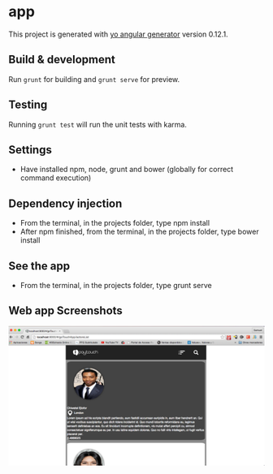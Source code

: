 # app

This project is generated with [yo angular generator](https://github.com/yeoman/generator-angular)
version 0.12.1.

## Build & development

Run `grunt` for building and `grunt serve` for preview.

## Testing

Running `grunt test` will run the unit tests with karma.

## Settings

- Have installed npm, node, grunt and bower (globally for correct command execution)

## Dependency injection

- From the terminal, in the projects folder, type npm install
- After npm finished, from the terminal, in the projects folder, type bower install 

## See the app

- From the terminal, in the projects folder, type grunt serve

## Web app Screenshots

![Alt text](/app/images/payTouch1.png?raw=true "Home page")

